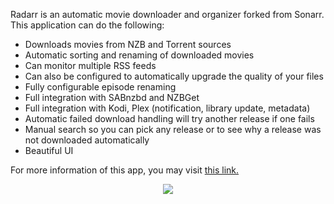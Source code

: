Radarr is an automatic movie downloader and organizer forked from Sonarr. This application can do the following:

* Downloads movies from NZB and Torrent sources
* Automatic sorting and renaming of downloaded movies
* Can monitor multiple RSS feeds
* Can also be configured to automatically upgrade the quality of your files
* Fully configurable episode renaming
* Full integration with SABnzbd and NZBGet
* Full integration with Kodi, Plex (notification, library update, metadata)
* Automatic failed download handling will try another release if one fails
* Manual search so you can pick any release or to see why a release was not downloaded automatically
* Beautiful UI

For more information of this app, you may visit [this link.](https://radarr.video/) 

<p align="center"><img src="https://docs.usbx.me/uploads/images/gallery/2019-09/scaled-1680-/image-1568366984299.png"></p>
